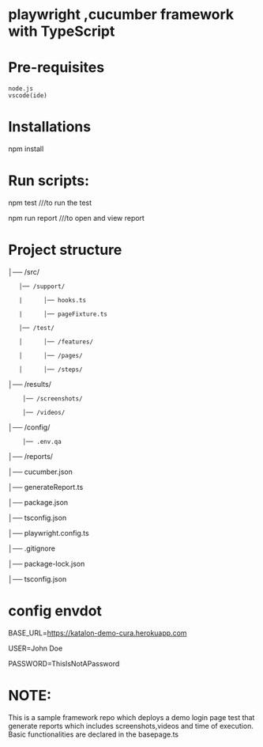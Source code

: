 # playwright ,cucumber framework with TypeScript

# Pre-requisites
    node.js
    vscode(ide)

# Installations
npm install

# Run scripts:

npm test     ///to run the test

npm run report     ///to open and view report

# Project structure
│── /src/
     
       │── /support/          
      
       |      │── hooks.ts     
      
       |      │── pageFixture.ts 
       
       │── /test/ 
     
       │      │── /features/        
       
       │      │── /pages/ 
      
       │      │── /steps/           
│── /results/

        │── /screenshots/ 
        
        │── /videos/ 
        
│── /config/

        │── .env.qa
        
│── /reports/

│── cucumber.json

│── generateReport.ts   

│── package.json        

│── tsconfig.json      

│── playwright.config.ts 

│── .gitignore        

│── package-lock.json

│── tsconfig.json

# config envdot

BASE_URL=https://katalon-demo-cura.herokuapp.com

USER=John Doe

PASSWORD=ThisIsNotAPassword

# NOTE: 

This is a sample framework repo which deploys a demo login page  test that generate reports which includes screenshots,videos and time of execution.
Basic functionalities are declared in the basepage.ts 
